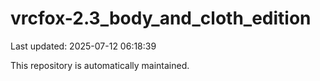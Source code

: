 # vrcfox-2.3_body_and_cloth_edition

Last updated: 2025-07-12 06:18:39

This repository is automatically maintained.
